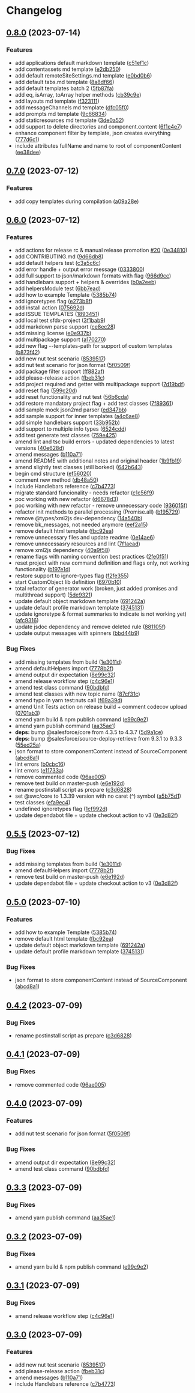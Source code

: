 # Changelog

## [0.8.0](https://github.com/Raspikabek/sfdocs-sfdx-plugin/compare/v0.7.0...v0.8.0) (2023-07-14)


### Features

* add applications default markdown template ([c51ef1c](https://github.com/Raspikabek/sfdocs-sfdx-plugin/commit/c51ef1cb17e334163cb39eaeb7d3d51e114ac7d6))
* add contentassets md template ([e2db250](https://github.com/Raspikabek/sfdocs-sfdx-plugin/commit/e2db25016243af9009131d2296488fc205c2a4fd))
* add default remoteSiteSettings.md template ([e0bd0b6](https://github.com/Raspikabek/sfdocs-sfdx-plugin/commit/e0bd0b634c8b744a62d9939179c158638375cceb))
* add default tabs.md template ([8a8df66](https://github.com/Raspikabek/sfdocs-sfdx-plugin/commit/8a8df6654488728a22c81abf825bf041604f0d81))
* add default templates batch 2 ([5fb87fa](https://github.com/Raspikabek/sfdocs-sfdx-plugin/commit/5fb87faee18e9de90d2fbf4a5065ff98735fab55))
* add eq, isArray, toArray helper methods ([cb39c9e](https://github.com/Raspikabek/sfdocs-sfdx-plugin/commit/cb39c9eb2f412529f1a7e3718692836f4e69d9ee))
* add layouts md template ([f323111](https://github.com/Raspikabek/sfdocs-sfdx-plugin/commit/f3231116fbd886c2c286a7588aab8900a0e663b6))
* add messageChannels md template ([dfc05f0](https://github.com/Raspikabek/sfdocs-sfdx-plugin/commit/dfc05f07ebfe25c8087d2b5a7a9015c7d2a99f6b))
* add prompts md template ([9c66834](https://github.com/Raspikabek/sfdocs-sfdx-plugin/commit/9c66834b929ba13b5c0480936406d7c697657545))
* add staticresources md template ([3de0a52](https://github.com/Raspikabek/sfdocs-sfdx-plugin/commit/3de0a52fc52116bb1321764667219fdd2ed502e6))
* add support to delete directories and component.content ([6f1e4e7](https://github.com/Raspikabek/sfdocs-sfdx-plugin/commit/6f1e4e7fa3142ee3e5ff6e598baa9f68c42e105e))
* enhance component filter by template, json creates everything ([777d6c1](https://github.com/Raspikabek/sfdocs-sfdx-plugin/commit/777d6c133bed60367256a043d69b4e610c6ff454))
* include attributes fullName and name to root of componentContent ([ee38dee](https://github.com/Raspikabek/sfdocs-sfdx-plugin/commit/ee38deec27c91983ed9ca9913b767dc648560824))

## [0.7.0](https://github.com/Raspikabek/sfdocs-sfdx-plugin/compare/v0.6.0...v0.7.0) (2023-07-12)


### Features

* add copy templates during compilation ([a09a28e](https://github.com/Raspikabek/sfdocs-sfdx-plugin/commit/a09a28ef54a926ab27b3b051435317642ad114cb))

## [0.6.0](https://github.com/Raspikabek/sfdocs-sfdx-plugin/compare/v0.5.1...v0.6.0) (2023-07-12)


### Features

* add actions for release rc & manual release promotion [#20](https://github.com/Raspikabek/sfdocs-sfdx-plugin/issues/20) ([0e34810](https://github.com/Raspikabek/sfdocs-sfdx-plugin/commit/0e34810df0b5e9a41470e5a73e11f0b06b4a0789))
* add CONTRIBUTING.md ([9d66db8](https://github.com/Raspikabek/sfdocs-sfdx-plugin/commit/9d66db8d0e688c49dc846cc5ed2d82d08b1a8401))
* add default helpers test ([c3a5c6c](https://github.com/Raspikabek/sfdocs-sfdx-plugin/commit/c3a5c6cd09df3305e8e84ae3a88119da1c3dc867))
* add error handle + output error message ([0333800](https://github.com/Raspikabek/sfdocs-sfdx-plugin/commit/03338004fc803e3640c67298424d66006b912542))
* add full support to json/markdown formats with flag ([966d9cc](https://github.com/Raspikabek/sfdocs-sfdx-plugin/commit/966d9cce488cce32d299e85a99b182c930e21bec))
* add handlebars support + helpers & overrides ([b0a2eeb](https://github.com/Raspikabek/sfdocs-sfdx-plugin/commit/b0a2eeb1be991c740b30250f0ffe23a52a55581b))
* add helpersModule test ([6bb7ead](https://github.com/Raspikabek/sfdocs-sfdx-plugin/commit/6bb7ead3ff5692a9f9d9216ea8f7c25481791577))
* add how to example Template ([5385b74](https://github.com/Raspikabek/sfdocs-sfdx-plugin/commit/5385b748737bf0ecbbeac7a952dc6b122763e7ab))
* add ignoretypes flag ([e273b8f](https://github.com/Raspikabek/sfdocs-sfdx-plugin/commit/e273b8f6c8d05d4d5ffd63011925ac8072119177))
* add install action ([075692d](https://github.com/Raspikabek/sfdocs-sfdx-plugin/commit/075692d1b12a511ff3dc627493b576e291f250ab))
* add ISSUE TEMPLATES ([1893451](https://github.com/Raspikabek/sfdocs-sfdx-plugin/commit/189345186a0a3edeef85b4da957d934589bddd63))
* add local test sfdx-project ([3f1bab9](https://github.com/Raspikabek/sfdocs-sfdx-plugin/commit/3f1bab96297fcea0fb831fbb77982eae66019162))
* add markdown parse support ([ce8ec28](https://github.com/Raspikabek/sfdocs-sfdx-plugin/commit/ce8ec2842ea519d4dc2101203be94e5c5d9208bb))
* add missing license ([e0e937b](https://github.com/Raspikabek/sfdocs-sfdx-plugin/commit/e0e937b3d8738ec0365b47dc87a54d205345988b))
* add multipackage support ([a170270](https://github.com/Raspikabek/sfdocs-sfdx-plugin/commit/a17027027946864f9e28fa39f40ba0fbbda1de76))
* add new flag --templates-path for support of custom templates ([b873f42](https://github.com/Raspikabek/sfdocs-sfdx-plugin/commit/b873f42410317daebcdb070ebee715838de8d01a))
* add new nut test scenario ([8539517](https://github.com/Raspikabek/sfdocs-sfdx-plugin/commit/8539517b8e9d702b85d405dd0688fcac29faef1b))
* add nut test scenario for json format ([5f0509f](https://github.com/Raspikabek/sfdocs-sfdx-plugin/commit/5f0509fae614100cee5f931ee4f9ce5b2977c0bb))
* add package filter support ([ff882af](https://github.com/Raspikabek/sfdocs-sfdx-plugin/commit/ff882af76a6c298776998d3e8ef34c6a5f68ba33))
* add please-release action ([fbeb31c](https://github.com/Raspikabek/sfdocs-sfdx-plugin/commit/fbeb31c449129466f0e133ee3d69412e935fd350))
* add project required and getter with multipackage support ([7d19bdf](https://github.com/Raspikabek/sfdocs-sfdx-plugin/commit/7d19bdf3dac38389784528c483b7cdc53ce39029))
* add reset flag ([599c20d](https://github.com/Raspikabek/sfdocs-sfdx-plugin/commit/599c20d85ae9f5d14e4ec6e89974230facdf26ac))
* add reset functionality and nut test ([56b6cda](https://github.com/Raspikabek/sfdocs-sfdx-plugin/commit/56b6cda5f47240848658f3155478c12aee198b01))
* add restore mandatory project flag + add test classes ([7f89361](https://github.com/Raspikabek/sfdocs-sfdx-plugin/commit/7f8936166a54d826a5f66fa42f62b82487530d1c))
* add sample mock json2md parser ([ed347bb](https://github.com/Raspikabek/sfdocs-sfdx-plugin/commit/ed347bbb9f4dd9e7bf4b93c73dd790ad8c133f3d))
* add sample support for inner templates ([a4c6ae8](https://github.com/Raspikabek/sfdocs-sfdx-plugin/commit/a4c6ae8af20cecc29d9829fb47ec5e1c2f3529f4))
* add simple handlebars support ([33b952b](https://github.com/Raspikabek/sfdocs-sfdx-plugin/commit/33b952b06d06e425d1a9663fe4c4fe2cedf72ead))
* add support to multiple info types ([6524cdd](https://github.com/Raspikabek/sfdocs-sfdx-plugin/commit/6524cdda3de81dcda95c4018e440f5b84758d083))
* add test generate test classes ([759e425](https://github.com/Raspikabek/sfdocs-sfdx-plugin/commit/759e42590fae5715ccb8eba9c42ecc9175d1cf18))
* amend lint and tsc build errors - updated dependencies to latest versions ([40e628d](https://github.com/Raspikabek/sfdocs-sfdx-plugin/commit/40e628d75b4a20c8190498bb5f62cb55fbc1c630))
* amend messages ([b110a71](https://github.com/Raspikabek/sfdocs-sfdx-plugin/commit/b110a717e1aed28127d5a277c432da9c78c96183))
* amend README with additional notes and original header ([1b9fb19](https://github.com/Raspikabek/sfdocs-sfdx-plugin/commit/1b9fb19cf44632ac23ce2591264edee7eb7d7fe3))
* amend slightly test classes (still borked) ([642b643](https://github.com/Raspikabek/sfdocs-sfdx-plugin/commit/642b643584de71c44edf4b6c914ac5f9a01748db))
* begin cmd structure ([ef56020](https://github.com/Raspikabek/sfdocs-sfdx-plugin/commit/ef5602086a859e1b7650c6d81147fc9d1a9ba36d))
* comment new method ([db48a50](https://github.com/Raspikabek/sfdocs-sfdx-plugin/commit/db48a50af96aedc0f1823e0486acdcf3d92fedc6))
* include Handlebars reference ([c7b4773](https://github.com/Raspikabek/sfdocs-sfdx-plugin/commit/c7b4773366dd0876c0e60ca595111a3f7c2f0594))
* migrate standard funcionality -  needs refactor ([c1c56f9](https://github.com/Raspikabek/sfdocs-sfdx-plugin/commit/c1c56f99fecec7f33f635cd7428a384c58dac67e))
* poc working with new refactor ([d6678d3](https://github.com/Raspikabek/sfdocs-sfdx-plugin/commit/d6678d37e0d6c143d47e3de5e3dcb03168a2ddaa))
* poc working with new refactor - remove unnecessary code ([936015f](https://github.com/Raspikabek/sfdocs-sfdx-plugin/commit/936015fc17538bc4aec1523f878ca154f53ffaa8))
* refactor init methods to parallel processing (Promise.all) ([b195729](https://github.com/Raspikabek/sfdocs-sfdx-plugin/commit/b1957297fcda34a9980f19ab64ebf159a49f7bf1))
* remove @types/xml2js dev-dependency ([14a540b](https://github.com/Raspikabek/sfdocs-sfdx-plugin/commit/14a540bfb800dec441382a4e42063390f9cbdffc))
* remove bk_messages, not needed anymore ([eef2a15](https://github.com/Raspikabek/sfdocs-sfdx-plugin/commit/eef2a158fc8ed18c50832a80120c5d912a7a6017))
* remove default html template ([fbc92ea](https://github.com/Raspikabek/sfdocs-sfdx-plugin/commit/fbc92eaf494d6fc8f45e6cf049f2f551d4edb151))
* remove unnecessary files and update readme ([0e14ae6](https://github.com/Raspikabek/sfdocs-sfdx-plugin/commit/0e14ae69997497e4353839cf9ab15f1f6a149b71))
* remove unnecessasry resources and lint ([7f1aead](https://github.com/Raspikabek/sfdocs-sfdx-plugin/commit/7f1aead65262b2c992f9c00476b2176d017bd3df))
* remove xml2js dependency ([40a9f58](https://github.com/Raspikabek/sfdocs-sfdx-plugin/commit/40a9f5868e35fb005a2d8008032f3a8cb82d0261))
* rename flags with naming convention best practices ([2fe0f51](https://github.com/Raspikabek/sfdocs-sfdx-plugin/commit/2fe0f5157708c354652d5cca63f435eab8c16be5))
* reset project with new command definition and flags only, not working functionality ([b197e1d](https://github.com/Raspikabek/sfdocs-sfdx-plugin/commit/b197e1d8f41897c19f7816072a06729c0405a4f2))
* restore support to ignore-types flag ([f2fe355](https://github.com/Raspikabek/sfdocs-sfdx-plugin/commit/f2fe355b82d3e624b8c78f52d10016e44ad439ba))
* start CustomObject  lib definition ([6970b10](https://github.com/Raspikabek/sfdocs-sfdx-plugin/commit/6970b108ecece6f6aaab83a4f5dab75c342a512b))
* total refactor of generator work (broken, just added promises and multithread support) ([5de9321](https://github.com/Raspikabek/sfdocs-sfdx-plugin/commit/5de9321218083b8a48bb71142a501e8356b6891a))
* update default object markdown template ([691242a](https://github.com/Raspikabek/sfdocs-sfdx-plugin/commit/691242aa63aedc1147326043cbd233294dfb20a1))
* update default profile  markdown template ([3745131](https://github.com/Raspikabek/sfdocs-sfdx-plugin/commit/3745131f69793d093c7f6469786c176d97139c06))
* update ignoretype & format summaries to indicate is not working yet) ([afc9316](https://github.com/Raspikabek/sfdocs-sfdx-plugin/commit/afc9316a181a7f7de79713a024423affe131f8d1))
* update jsdoc dependency and remove deleted rule ([881105f](https://github.com/Raspikabek/sfdocs-sfdx-plugin/commit/881105fb3f01d8cb3ff325c1afefe59fd7e583f4))
* update output messages with spinners ([bbd44b9](https://github.com/Raspikabek/sfdocs-sfdx-plugin/commit/bbd44b901c0c346f61016e2f2ee5bee068649ded))


### Bug Fixes

* add missing templates from build ([1e3011d](https://github.com/Raspikabek/sfdocs-sfdx-plugin/commit/1e3011da2b1621ea5f61616bf654b0ec511f6d2d))
* amend defaultHelpers import ([7778b2f](https://github.com/Raspikabek/sfdocs-sfdx-plugin/commit/7778b2f70f7c606c62fa22b7b1bd20ee21567e50))
* amend output dir expectation ([8e99c32](https://github.com/Raspikabek/sfdocs-sfdx-plugin/commit/8e99c32b677606cfc0f74ddfc77ebc205c6f8b47))
* amend release workflow step ([c4c96e1](https://github.com/Raspikabek/sfdocs-sfdx-plugin/commit/c4c96e16ec04108dc453d68203055ab00bd1ae87))
* amend test class command ([90bdbfd](https://github.com/Raspikabek/sfdocs-sfdx-plugin/commit/90bdbfdc3a529b89c883c137a053c794099f5cae))
* amend test classes with new topic name ([87cf31c](https://github.com/Raspikabek/sfdocs-sfdx-plugin/commit/87cf31c6ad3588496468dbd91506ab32268fc0ac))
* amend typo in yarn test:nuts call ([f69a39d](https://github.com/Raspikabek/sfdocs-sfdx-plugin/commit/f69a39df0dab9f6fa66320b9cc4691703b876e2e))
* amend Unit Tests action on release build + comment codecov upload ([0701ab3](https://github.com/Raspikabek/sfdocs-sfdx-plugin/commit/0701ab359cd180b3ff4397fa0c6deb035d983019))
* amend yarn build & npm publish command ([e99c9e2](https://github.com/Raspikabek/sfdocs-sfdx-plugin/commit/e99c9e2820f8fceb76f98706c1d03ba73881f7e0))
* amend yarn publish command ([aa35ae1](https://github.com/Raspikabek/sfdocs-sfdx-plugin/commit/aa35ae12f9d684c953677387231cfd6d8786a067))
* **deps:** bump @salesforce/core from 4.3.5 to 4.3.7 ([5d9a1ce](https://github.com/Raspikabek/sfdocs-sfdx-plugin/commit/5d9a1cec882aec4ffaa7beb0324d710d98ffdb82))
* **deps:** bump @salesforce/source-deploy-retrieve from 9.3.1 to 9.3.3 ([55ed25a](https://github.com/Raspikabek/sfdocs-sfdx-plugin/commit/55ed25a8b2bd5fc6827ba73e26410b53510c7c5d))
* json format to store componentContent instead of SourceComponent ([abcd8a1](https://github.com/Raspikabek/sfdocs-sfdx-plugin/commit/abcd8a193924d7d27faf9a863803585eac2e6553))
* lint errors ([b0cbc16](https://github.com/Raspikabek/sfdocs-sfdx-plugin/commit/b0cbc1605fbc74a20b681f2327d3b4288b393fc6))
* lint errors ([e11733a](https://github.com/Raspikabek/sfdocs-sfdx-plugin/commit/e11733acbb5361d1f30bd7b02885129380b38811))
* remove commented code ([96ae005](https://github.com/Raspikabek/sfdocs-sfdx-plugin/commit/96ae005c20cd4b7ce3ab3ab0b98506a57513241f))
* remove test build on master-push ([e6e192d](https://github.com/Raspikabek/sfdocs-sfdx-plugin/commit/e6e192d03edcb024a4b9907e33df38382434567e))
* rename postinstall script as prepare ([c3d6828](https://github.com/Raspikabek/sfdocs-sfdx-plugin/commit/c3d682891e42b70bddec3d0bec7a814dd7a3ee3c))
* set @swc/core to 1.3.39 version with no caret (^) symbol ([a5b75d1](https://github.com/Raspikabek/sfdocs-sfdx-plugin/commit/a5b75d1e4b0ee15ed103f69b51d574f7141d51fc))
* test classes ([efa9ec4](https://github.com/Raspikabek/sfdocs-sfdx-plugin/commit/efa9ec4df70a442e3a180bd1e73918c7b1108366))
* undefined ignoretypes flag ([1cf992d](https://github.com/Raspikabek/sfdocs-sfdx-plugin/commit/1cf992d0b4911ae723f441639c13661875fd8326))
* update dependabot file + update checkout action to v3 ([0e3d82f](https://github.com/Raspikabek/sfdocs-sfdx-plugin/commit/0e3d82f277ce26341abd26351eb2f552cd6bec4d))

## [0.5.5](https://github.com/Raspikabek/sfdocs-sfdx-plugin/compare/v0.5.0...v0.5.4) (2023-07-12)

### Bug Fixes

- add missing templates from build ([1e3011d](https://github.com/Raspikabek/sfdocs-sfdx-plugin/commit/1e3011da2b1621ea5f61616bf654b0ec511f6d2d))
- amend defaultHelpers import ([7778b2f](https://github.com/Raspikabek/sfdocs-sfdx-plugin/commit/7778b2f70f7c606c62fa22b7b1bd20ee21567e50))
- remove test build on master-push ([e6e192d](https://github.com/Raspikabek/sfdocs-sfdx-plugin/commit/e6e192d03edcb024a4b9907e33df38382434567e))
- update dependabot file + update checkout action to v3 ([0e3d82f](https://github.com/Raspikabek/sfdocs-sfdx-plugin/commit/0e3d82f277ce26341abd26351eb2f552cd6bec4d))

## [0.5.0](https://github.com/Raspikabek/sfdocs-sfdx-plugin/compare/v0.4.2...v0.5.0) (2023-07-10)

### Features

- add how to example Template ([5385b74](https://github.com/Raspikabek/sfdocs-sfdx-plugin/commit/5385b748737bf0ecbbeac7a952dc6b122763e7ab))
- remove default html template ([fbc92ea](https://github.com/Raspikabek/sfdocs-sfdx-plugin/commit/fbc92eaf494d6fc8f45e6cf049f2f551d4edb151))
- update default object markdown template ([691242a](https://github.com/Raspikabek/sfdocs-sfdx-plugin/commit/691242aa63aedc1147326043cbd233294dfb20a1))
- update default profile markdown template ([3745131](https://github.com/Raspikabek/sfdocs-sfdx-plugin/commit/3745131f69793d093c7f6469786c176d97139c06))

### Bug Fixes

- json format to store componentContent instead of SourceComponent ([abcd8a1](https://github.com/Raspikabek/sfdocs-sfdx-plugin/commit/abcd8a193924d7d27faf9a863803585eac2e6553))

## [0.4.2](https://github.com/Raspikabek/sfdocs-sfdx-plugin/compare/v0.4.1...v0.4.2) (2023-07-09)

### Bug Fixes

- rename postinstall script as prepare ([c3d6828](https://github.com/Raspikabek/sfdocs-sfdx-plugin/commit/c3d682891e42b70bddec3d0bec7a814dd7a3ee3c))

## [0.4.1](https://github.com/Raspikabek/sfdocs-sfdx-plugin/compare/v0.4.0...v0.4.1) (2023-07-09)

### Bug Fixes

- remove commented code ([96ae005](https://github.com/Raspikabek/sfdocs-sfdx-plugin/commit/96ae005c20cd4b7ce3ab3ab0b98506a57513241f))

## [0.4.0](https://github.com/Raspikabek/sfdocs-sfdx-plugin/compare/v0.3.3...v0.4.0) (2023-07-09)

### Features

- add nut test scenario for json format ([5f0509f](https://github.com/Raspikabek/sfdocs-sfdx-plugin/commit/5f0509fae614100cee5f931ee4f9ce5b2977c0bb))

### Bug Fixes

- amend output dir expectation ([8e99c32](https://github.com/Raspikabek/sfdocs-sfdx-plugin/commit/8e99c32b677606cfc0f74ddfc77ebc205c6f8b47))
- amend test class command ([90bdbfd](https://github.com/Raspikabek/sfdocs-sfdx-plugin/commit/90bdbfdc3a529b89c883c137a053c794099f5cae))

## [0.3.3](https://github.com/Raspikabek/sfdocs-sfdx-plugin/compare/v0.3.2...v0.3.3) (2023-07-09)

### Bug Fixes

- amend yarn publish command ([aa35ae1](https://github.com/Raspikabek/sfdocs-sfdx-plugin/commit/aa35ae12f9d684c953677387231cfd6d8786a067))

## [0.3.2](https://github.com/Raspikabek/sfdocs-sfdx-plugin/compare/v0.3.1...v0.3.2) (2023-07-09)

### Bug Fixes

- amend yarn build & npm publish command ([e99c9e2](https://github.com/Raspikabek/sfdocs-sfdx-plugin/commit/e99c9e2820f8fceb76f98706c1d03ba73881f7e0))

## [0.3.1](https://github.com/Raspikabek/sfdocs-sfdx-plugin/compare/v0.3.0...v0.3.1) (2023-07-09)

### Bug Fixes

- amend release workflow step ([c4c96e1](https://github.com/Raspikabek/sfdocs-sfdx-plugin/commit/c4c96e16ec04108dc453d68203055ab00bd1ae87))

## [0.3.0](https://github.com/Raspikabek/sfdocs-sfdx-plugin/compare/v0.2.1...v0.3.0) (2023-07-09)

### Features

- add new nut test scenario ([8539517](https://github.com/Raspikabek/sfdocs-sfdx-plugin/commit/8539517b8e9d702b85d405dd0688fcac29faef1b))
- add please-release action ([fbeb31c](https://github.com/Raspikabek/sfdocs-sfdx-plugin/commit/fbeb31c449129466f0e133ee3d69412e935fd350))
- amend messages ([b110a71](https://github.com/Raspikabek/sfdocs-sfdx-plugin/commit/b110a717e1aed28127d5a277c432da9c78c96183))
- include Handlebars reference ([c7b4773](https://github.com/Raspikabek/sfdocs-sfdx-plugin/commit/c7b4773366dd0876c0e60ca595111a3f7c2f0594))
